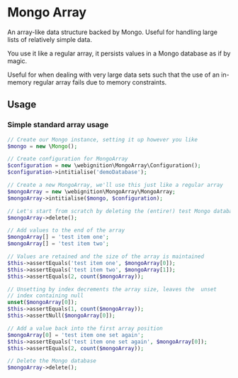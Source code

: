 Mongo Array
===========

An array-like data structure backed by Mongo. Useful for handling large lists of relatively simple data. 

You use it like a regular array, it persists values in a Mongo database as if by magic.

Useful for when dealing with very large data sets such that the use of an in-memory regular array fails due to memory constraints.

Usage
-----

### Simple standard array usage

```php
// Create our Mongo instance, setting it up however you like
$mongo = new \Mongo();

// Create configuration for MongoArray
$configuration = new \webignition\MongoArray\Configuration();
$configuration->intitialise('demoDatabase');

// Create a new MongoArray, we'll use this just like a regular array
$mongoArray = new \webignition\MongoArray\MongoArray;
$mongoArray->intitialise($mongo, $configuration);

// Let's start from scratch by deleting the (entire!) test Mongo database
$mongoArray->delete(); 

// Add values to the end of the array
$mongoArray[] = 'test item one';
$mongoArray[] = 'test item two'; 

// Values are retained and the size of the array is maintained
$this->assertEquals('test item one', $mongoArray[0]);
$this->assertEquals('test item two', $mongoArray[1]);
$this->assertEquals(2, count($mongoArray));

// Unsetting by index decrements the array size, leaves the  unset
// index containing null
unset($mongoArray[0]);
$this->assertEquals(1, count($mongoArray));
$this->assertNull($mongoArray[0]);

// Add a value back into the first array position
$mongoArray[0] = 'test item one set again';
$this->assertEquals('test item one set again', $mongoArray[0]);
$this->assertEquals(2, count($mongoArray));

// Delete the Mongo database
$mongoArray->delete();  
``` 